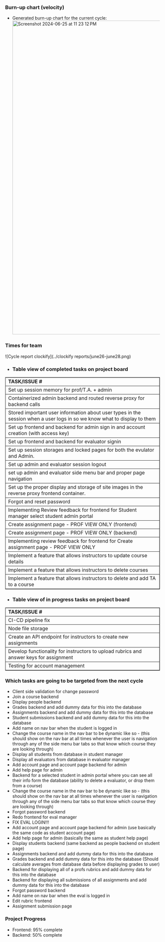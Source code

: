 ### Burn-up chart (velocity)

- Generated burn-up chart for the current cycle:
  <img width="1019" alt="Screenshot 2024-06-25 at 11 23 12 PM" src="">

### Times for team

![Cycle report clockify](../clockify reports/june26-june28.png)

- ### Table view of completed tasks on project board

<table border="1">
    <tr>
        <td><strong>TASK/ISSUE #</strong>
        </td>
    </tr>
    <tr>
        <td> Set up session memory for prof/T.A. + admin
        </td>
    </tr>
    <tr>
        <td> Containerized admin backend and routed reverse proxy for backend calls
        </td>
    </tr>
    <tr>
        <td> Stored important user information about user types in the session when a user logs in so we know what to display to them
        </td>
    </tr>
    <tr>
        <td> Set up frontend and backend for admin sign in and account creation (with access key)
        </td>
    </tr>
    <tr>
        <td> Set up frontend and backend for evaluator signin
        </td>
    </tr>
    <tr>
        <td> Set up session storages and locked pages for both the evulator and Admin.
        </td>
    </tr>
    <tr>
        <td> Set up admin and evaluator session logout 
        </td>
    </tr>
    <tr>
        <td> set up admin and evaluator side menu bar and proper page navigation
        </td>
    </tr>
    <tr>
        <td> Set up the proper display and storage of site images in the reverse proxy frontend container.
        </td>
    </tr>
    <tr>
        <td> Forgot and reset password
        </td>
    </tr>
  <tr>
        <td> Implementing Review feedback for frontend for Student manager select student admin portal
        </td>
    </tr>
    <tr>
        <td> Create assignment page - PROF VIEW ONLY (frontend)
        </td>
    </tr>
  <tr>
        <td> Create assignment page - PROF VIEW ONLY (backend)
        </td>
    </tr>
  <tr>
        <td> Implementing review feedback for frontend for Create assignment page - PROF VIEW ONLY
        </td>
    </tr>
  <tr>
        <td> Implement a feature that allows instructors to update course details
        </td>
    </tr>
  <tr>
        <td> Implement a feature that allows instructors to delete courses
        </td>
    </tr>
  <tr>
        <td> Implement a feature that allows instructors to delete and add TA to a course
        </td>
    </tr>
</table>


- ### Table view of in progress tasks on project board
<table border="1">
<tr>
        <td><strong>TASK/ISSUE #</strong>
        </td>
    </tr>
<tr>
        <td> CI-CD pipeline fix
        </td>
    </tr>
    <tr>
        <td> Node file storage
        </td>
    </tr>
    <tr>
        <td> Create an API endpoint for instructors to create new assignments
        </td>
    </tr>
    <tr>
        <td> Develop functionality for instructors to upload rubrics and answer keys for assignment
        </td>
    </tr>
  <tr>
        <td> Testing for account management
        </td>
    </tr>
  <tr>
</table>

### Which tasks are going to be targeted from the next cycle 
- Client side validation for change password
- Join a course backend
- Display people backend
- Grades backend and add dummy data for this into the database
- Assignments backend and add dummy data for this into the database
- Student submissions backend and add dummy data for this into the database
- Add name on nav bar when the student is logged in
- Change the course name in the nav bar to be dynamic like so <course number> - <course name> (this should show on the nav bar at all times whenever the user is navigation through any of the side menu bar tabs so that know which course they are looking through)
- Display all students from database in student manager
- Display all evaluators from database in evaluator manager
- Add account page and account page backend for admin
- Add help page for admin 
- Backend for a selected student in admin portal where you can see all their info form the database (ability to delete a evaluator, or drop them from a course)
- Change the course name in the nav bar to be dynamic like so <course number> - <course name> (this should show on the nav bar at all times whenever the user is navigation through any of the side menu bar tabs so that know which course they are looking through)
- Forgot password backend
- Redo frontend for eval manager
- FIX EVAL LOGIN!!!
- Add account page and account page backend for admin (use basically the same code as student account page)
- Add help page for admin (basically the same as student help page)
- Display students backend (same backend as people backend on student page)
- Assignments backend and add dummy data for this into the database
- Grades backend and add dummy data for this into the database (Should calculate averages from database data before displaying grades to user)
- Backend for displaying all of a profs rubrics and add dummy data for this into the database
- Backend for displaying all submissions of all assignments and add dummy data for this into the database
- Forgot password backend
- Add name on nav bar when the eval is logged in
- Edit rubric frontend
- Assignment submission page

### Project Progress
- Frontend: 95% complete
- Backend: 50% complete
